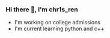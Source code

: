 ### Hi there 👋, I'm chr1s_ren
- I'm working on college admissions
- I'm current learning python and c++
